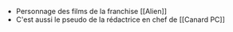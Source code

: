 - Personnage des films de la franchise [[Alien]]
- C'est aussi le pseudo de la rédactrice en chef de [[Canard PC]]